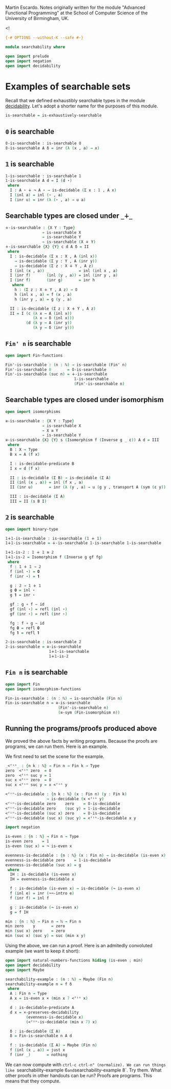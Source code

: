 
Martin Escardo.
Notes originally written for the module "Advanced Functional Programming"
at the School of Computer Science of the University of Birmingham, UK.


<!
```agda
{-# OPTIONS --without-K --safe #-}

module searchability where

open import prelude
open import negation
open import decidability
```
>
# Examples of searchable sets

Recall that we defined exhaustibly searchable types in the module [decidability](decidability.lagda.md). Let's adopt a shorter name for the purposes of this module.
```agda
is-searchable = is-exhaustively-searchable
```

## `𝟘` is searchable

```agda
𝟘-is-searchable : is-searchable 𝟘
𝟘-is-searchable A δ = inr (λ (x , a) → x)
```

## `𝟙` is searchable

```agda
𝟙-is-searchable : is-searchable 𝟙
𝟙-is-searchable A d = I (d ⋆)
 where
  I : A ⋆ ∔ ¬ A ⋆ → is-decidable (Σ x ꞉ 𝟙 , A x)
  I (inl a) = inl (⋆ , a)
  I (inr u) = inr (λ (⋆ , a) → u a)
```

## Searchable types are closed under `_∔_`

```agda
∔-is-searchable : {X Y : Type}
                → is-searchable X
                → is-searchable Y
                → is-searchable (X ∔ Y)
∔-is-searchable {X} {Y} c d A δ = II
 where
  I : is-decidable (Σ x ꞉ X , A (inl x))
    → is-decidable (Σ y ꞉ Y , A (inr y))
    → is-decidable (Σ z ꞉ X ∔ Y , A z)
  I (inl (x , a)) _             = inl (inl x , a)
  I (inr f)       (inl (y , a)) = inl (inr y , a)
  I (inr f)       (inr g)       = inr h
   where
    h : (Σ z ꞉ X ∔ Y , A z) → 𝟘
    h (inl x , a) = f (x , a)
    h (inr y , a) = g (y , a)

  II : is-decidable (Σ z ꞉ X ∔ Y , A z)
  II = I (c (λ x → A (inl x))
            (λ x → δ (inl x)))
         (d (λ y → A (inr y))
            (λ y → δ (inr y)))
```

## `Fin' n` is searchable

```agda
open import Fin-functions

Fin'-is-searchable : (n : ℕ) → is-searchable (Fin' n)
Fin'-is-searchable 0       = 𝟘-is-searchable
Fin'-is-searchable (suc n) = ∔-is-searchable
                              𝟙-is-searchable
                              (Fin'-is-searchable n)
```

## Searchable types are closed under isomorphism

```agda
open import isomorphisms

≅-is-searchable : {X Y : Type}
                → is-searchable X
                → X ≅ Y
                → is-searchable Y
≅-is-searchable {X} {Y} s (Isomorphism f (Inverse g _ ε)) A d = III
 where
  B : X → Type
  B x = A (f x)

  I : is-decidable-predicate B
  I x = d (f x)

  II : is-decidable (Σ B) → is-decidable (Σ A)
  II (inl (x , a)) = inl (f x , a)
  II (inr u)       = inr (λ (y , a) → u (g y , transport A (sym (ε y)) a))

  III : is-decidable (Σ A)
  III = II (s B I)
```

## `𝟚` is searchable

```agda
open import binary-type

𝟙∔𝟙-is-searchable : is-searchable (𝟙 ∔ 𝟙)
𝟙∔𝟙-is-searchable = ∔-is-searchable 𝟙-is-searchable 𝟙-is-searchable

𝟙∔𝟙-is-𝟚 : 𝟙 ∔ 𝟙 ≅ 𝟚
𝟙∔𝟙-is-𝟚 = Isomorphism f (Inverse g gf fg)
 where
  f : 𝟙 ∔ 𝟙 → 𝟚
  f (inl ⋆) = 𝟎
  f (inr ⋆) = 𝟏

  g : 𝟚 → 𝟙 ∔ 𝟙
  g 𝟎 = inl ⋆
  g 𝟏 = inr ⋆

  gf : g ∘ f ∼ id
  gf (inl ⋆) = refl (inl ⋆)
  gf (inr ⋆) = refl (inr ⋆)

  fg : f ∘ g ∼ id
  fg 𝟎 = refl 𝟎
  fg 𝟏 = refl 𝟏

𝟚-is-searchable : is-searchable 𝟚
𝟚-is-searchable = ≅-is-searchable
                   𝟙∔𝟙-is-searchable
                   𝟙∔𝟙-is-𝟚
```

## `Fin n` is searchable

```agda
open import Fin
open import isomorphism-functions

Fin-is-searchable : (n : ℕ) → is-searchable (Fin n)
Fin-is-searchable n = ≅-is-searchable
                       (Fin'-is-searchable n)
                       (≅-sym (Fin-isomorphism n))
```

## Running the programs/proofs produced above

We proved the above facts by writing programs. Because the proofs are
programs, we can run them. Here is an example.

We first need to set the scene for the example.

```agda
_<ᶠⁱⁿ_ : {n k : ℕ} → Fin n → Fin k → Type
zero  <ᶠⁱⁿ zero  = 𝟘
zero  <ᶠⁱⁿ suc y = 𝟙
suc x <ᶠⁱⁿ zero  = 𝟘
suc x <ᶠⁱⁿ suc y = x <ᶠⁱⁿ y

<ᶠⁱⁿ-is-decidable : {n k : ℕ} (x : Fin n) (y : Fin k)
                  → is-decidable (x <ᶠⁱⁿ y)
<ᶠⁱⁿ-is-decidable zero    zero    = 𝟘-is-decidable
<ᶠⁱⁿ-is-decidable zero    (suc y) = 𝟙-is-decidable
<ᶠⁱⁿ-is-decidable (suc x) zero    = 𝟘-is-decidable
<ᶠⁱⁿ-is-decidable (suc x) (suc y) = <ᶠⁱⁿ-is-decidable x y

import negation

is-even : {n : ℕ} → Fin n → Type
is-even zero    = 𝟙
is-even (suc x) = ¬ is-even x

evenness-is-decidable : {n : ℕ} (x : Fin n) → is-decidable (is-even x)
evenness-is-decidable zero    = 𝟙-is-decidable
evenness-is-decidable (suc x) = g
 where
  IH : is-decidable (is-even x)
  IH = evenness-is-decidable x

  f : is-decidable (is-even x) → is-decidable (¬ is-even x)
  f (inl e) = inr (¬¬-intro e)
  f (inr f) = inl f

  g : is-decidable (¬ is-even x)
  g = f IH

min : {n : ℕ} → Fin n → ℕ → Fin n
min zero    y       = zero
min (suc x) zero    = zero
min (suc x) (suc y) = suc (min x y)
```
Using the above, we can run a proof. Here is an admitedly convoluted
example (we want to keep it short):

```agda
open import natural-numbers-functions hiding (is-even ; min)
open import decidability
open import Maybe

searchability-example : (n : ℕ) → Maybe (Fin n)
searchability-example n = f δ
 where
  A : Fin n → Type
  A x = is-even x × (min x 7 <ᶠⁱⁿ x)

  d : is-decidable-predicate A
  d x = ×-preserves-decidability
         (evenness-is-decidable x)
         (<ᶠⁱⁿ-is-decidable (min x 7) x)

  δ : is-decidable (Σ A)
  δ = Fin-is-searchable n A d

  f : is-decidable (Σ A) → Maybe (Fin n)
  f (inl (x , a)) = just x
  f (inr _)       = nothing
```

We can now compute with `ctrl-c ctrl-n" (normalize). We can run things
like `searchability-example 6` and `searchability-example 8`. Try
them. What other proofs in other handouts can be run? Proofs are
programs. This means that they compute.
